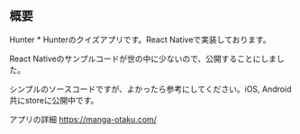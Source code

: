 ## 概要
Hunter * Hunterのクイズアプリです。React Nativeで実装しております。

React Nativeのサンプルコードが世の中に少ないので、公開することにしました。

シンプルのソースコードですが、よかったら参考にしてください。iOS, Android共にstoreに公開中です。

アプリの詳細
https://manga-otaku.com/
